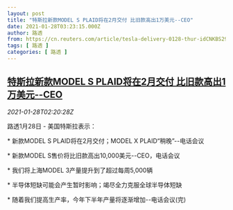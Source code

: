 ```yaml
---
layout: post
title: "特斯拉新款MODEL S PLAID将在2月交付 比旧款高出1万美元--CEO"
date: 2021-01-28T03:23:15.000Z
author: 路透
from: https://cn.reuters.com/article/tesla-delivery-0128-thur-idCNKBS29X08I
tags: [ 路透 ]
categories: [ 路透 ]
---
```

<!--1611804195000-->
[特斯拉新款MODEL S PLAID将在2月交付 比旧款高出1万美元--CEO](https://cn.reuters.com/article/tesla-delivery-0128-thur-idCNKBS29X08I)
------

<div>
<div><i>2021-01-28T02:20:28Z</i></div><p>路透1月28日 - 美国特斯拉表示：</p><p>* 新款MODEL S PLAID将在2月交付；MODEL X PLAID“稍晚”--电话会议</p><p>* 新款MODEL S售价将比旧款高出10,000美元--CEO，电话会议</p><p>* 我们将上海MODEL 3产量提升到了超过每周5,000辆</p><p>* 半导体短缺可能会产生暂时影响；竭尽全力克服全球半导体短缺</p><p>* 随着我们提高生产率，今年下半年产量将逐渐增加--电话会议(完)</p>
</div>
